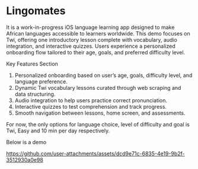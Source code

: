 # Lingomates

It is a work-in-progress iOS language learning app designed to make African languages accessible to learners worldwide.
This demo focuses on Twi, offering one introductory lesson complete with vocabulary, audio integration, and interactive quizzes.
Users experience a personalized onboarding flow tailored to their age, goals, and preferred difficulty level.

Key Features Section
1. Personalized onboarding based on user’s age, goals, difficulty level, and language preference.
2. Dynamic Twi vocabulary lessons curated through web scraping and data structuring.
3. Audio integration to help users practice correct pronunciation.
4. Interactive quizzes to test comprehension and track progress.
5. Smooth navigation between lessons, home screen, and assessments.

For now, the only options for language choice, level of difficulty and goal is Twi, Easy and 10 min per day respectively.

Below is a demo


https://github.com/user-attachments/assets/dcd9e71c-6835-4e19-9b2f-3512930a0e98

